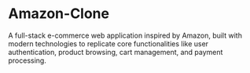 # Amazon-Clone
A full-stack e-commerce web application inspired by Amazon, built with modern technologies to replicate core functionalities like user authentication, product browsing, cart management, and payment processing.
